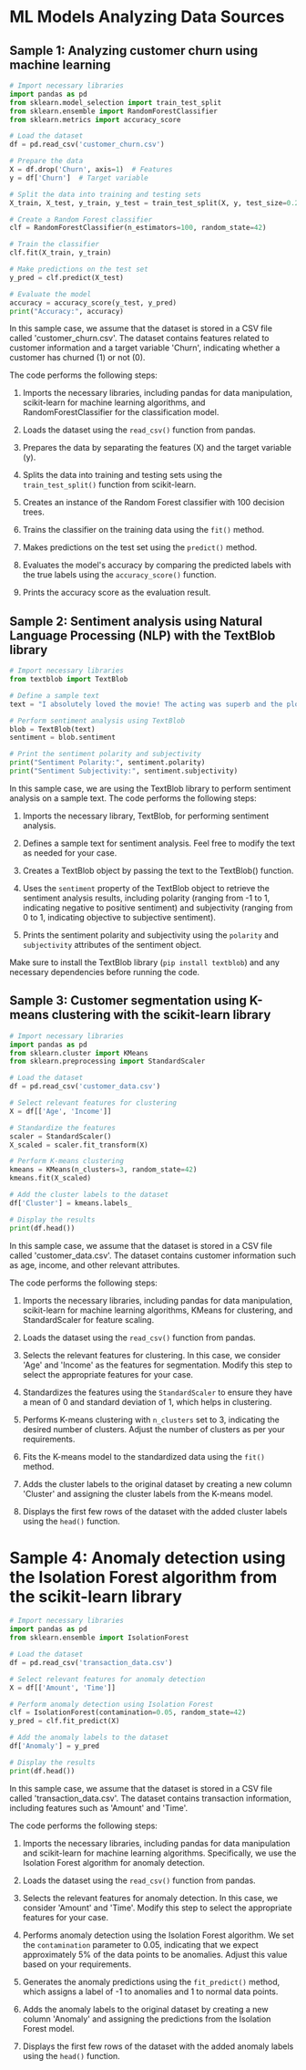 # ML Models Analyzing Data Sources

## Sample 1: Analyzing customer churn using machine learning
```python
# Import necessary libraries
import pandas as pd
from sklearn.model_selection import train_test_split
from sklearn.ensemble import RandomForestClassifier
from sklearn.metrics import accuracy_score

# Load the dataset
df = pd.read_csv('customer_churn.csv')

# Prepare the data
X = df.drop('Churn', axis=1)  # Features
y = df['Churn']  # Target variable

# Split the data into training and testing sets
X_train, X_test, y_train, y_test = train_test_split(X, y, test_size=0.2, random_state=42)

# Create a Random Forest classifier
clf = RandomForestClassifier(n_estimators=100, random_state=42)

# Train the classifier
clf.fit(X_train, y_train)

# Make predictions on the test set
y_pred = clf.predict(X_test)

# Evaluate the model
accuracy = accuracy_score(y_test, y_pred)
print("Accuracy:", accuracy)
```

In this sample case, we assume that the dataset is stored in a CSV file called 'customer_churn.csv'. The dataset contains features related to customer information and a target variable 'Churn', indicating whether a customer has churned (1) or not (0).

The code performs the following steps:

1. Imports the necessary libraries, including pandas for data manipulation, scikit-learn for machine learning algorithms, and RandomForestClassifier for the classification model.

2. Loads the dataset using the `read_csv()` function from pandas.

3. Prepares the data by separating the features (X) and the target variable (y).

4. Splits the data into training and testing sets using the `train_test_split()` function from scikit-learn.

5. Creates an instance of the Random Forest classifier with 100 decision trees.

6. Trains the classifier on the training data using the `fit()` method.

7. Makes predictions on the test set using the `predict()` method.

8. Evaluates the model's accuracy by comparing the predicted labels with the true labels using the `accuracy_score()` function.

9. Prints the accuracy score as the evaluation result.

## Sample 2: Sentiment analysis using Natural Language Processing (NLP) with the TextBlob library

```python
# Import necessary libraries
from textblob import TextBlob

# Define a sample text
text = "I absolutely loved the movie! The acting was superb and the plot kept me engaged throughout."

# Perform sentiment analysis using TextBlob
blob = TextBlob(text)
sentiment = blob.sentiment

# Print the sentiment polarity and subjectivity
print("Sentiment Polarity:", sentiment.polarity)
print("Sentiment Subjectivity:", sentiment.subjectivity)
```

In this sample case, we are using the TextBlob library to perform sentiment analysis on a sample text. The code performs the following steps:

1. Imports the necessary library, TextBlob, for performing sentiment analysis.

2. Defines a sample text for sentiment analysis. Feel free to modify the text as needed for your case.

3. Creates a TextBlob object by passing the text to the TextBlob() function.

4. Uses the `sentiment` property of the TextBlob object to retrieve the sentiment analysis results, including polarity (ranging from -1 to 1, indicating negative to positive sentiment) and subjectivity (ranging from 0 to 1, indicating objective to subjective sentiment).

5. Prints the sentiment polarity and subjectivity using the `polarity` and `subjectivity` attributes of the sentiment object.

Make sure to install the TextBlob library (`pip install textblob`) and any necessary dependencies before running the code.

## Sample 3: Customer segmentation using K-means clustering with the scikit-learn library

```python
# Import necessary libraries
import pandas as pd
from sklearn.cluster import KMeans
from sklearn.preprocessing import StandardScaler

# Load the dataset
df = pd.read_csv('customer_data.csv')

# Select relevant features for clustering
X = df[['Age', 'Income']]

# Standardize the features
scaler = StandardScaler()
X_scaled = scaler.fit_transform(X)

# Perform K-means clustering
kmeans = KMeans(n_clusters=3, random_state=42)
kmeans.fit(X_scaled)

# Add the cluster labels to the dataset
df['Cluster'] = kmeans.labels_

# Display the results
print(df.head())
```

In this sample case, we assume that the dataset is stored in a CSV file called 'customer_data.csv'. The dataset contains customer information such as age, income, and other relevant attributes.

The code performs the following steps:

1. Imports the necessary libraries, including pandas for data manipulation, scikit-learn for machine learning algorithms, KMeans for clustering, and StandardScaler for feature scaling.

2. Loads the dataset using the `read_csv()` function from pandas.

3. Selects the relevant features for clustering. In this case, we consider 'Age' and 'Income' as the features for segmentation. Modify this step to select the appropriate features for your case.

4. Standardizes the features using the `StandardScaler` to ensure they have a mean of 0 and standard deviation of 1, which helps in clustering.

5. Performs K-means clustering with `n_clusters` set to 3, indicating the desired number of clusters. Adjust the number of clusters as per your requirements.

6. Fits the K-means model to the standardized data using the `fit()` method.

7. Adds the cluster labels to the original dataset by creating a new column 'Cluster' and assigning the cluster labels from the K-means model.

8. Displays the first few rows of the dataset with the added cluster labels using the `head()` function.

# Sample 4: Anomaly detection using the Isolation Forest algorithm from the scikit-learn library

```python
# Import necessary libraries
import pandas as pd
from sklearn.ensemble import IsolationForest

# Load the dataset
df = pd.read_csv('transaction_data.csv')

# Select relevant features for anomaly detection
X = df[['Amount', 'Time']]

# Perform anomaly detection using Isolation Forest
clf = IsolationForest(contamination=0.05, random_state=42)
y_pred = clf.fit_predict(X)

# Add the anomaly labels to the dataset
df['Anomaly'] = y_pred

# Display the results
print(df.head())
```

In this sample case, we assume that the dataset is stored in a CSV file called 'transaction_data.csv'. The dataset contains transaction information, including features such as 'Amount' and 'Time'.

The code performs the following steps:

1. Imports the necessary libraries, including pandas for data manipulation and scikit-learn for machine learning algorithms. Specifically, we use the Isolation Forest algorithm for anomaly detection.

2. Loads the dataset using the `read_csv()` function from pandas.

3. Selects the relevant features for anomaly detection. In this case, we consider 'Amount' and 'Time'. Modify this step to select the appropriate features for your case.

4. Performs anomaly detection using the Isolation Forest algorithm. We set the `contamination` parameter to 0.05, indicating that we expect approximately 5% of the data points to be anomalies. Adjust this value based on your requirements.

5. Generates the anomaly predictions using the `fit_predict()` method, which assigns a label of -1 to anomalies and 1 to normal data points.

6. Adds the anomaly labels to the original dataset by creating a new column 'Anomaly' and assigning the predictions from the Isolation Forest model.

7. Displays the first few rows of the dataset with the added anomaly labels using the `head()` function.
